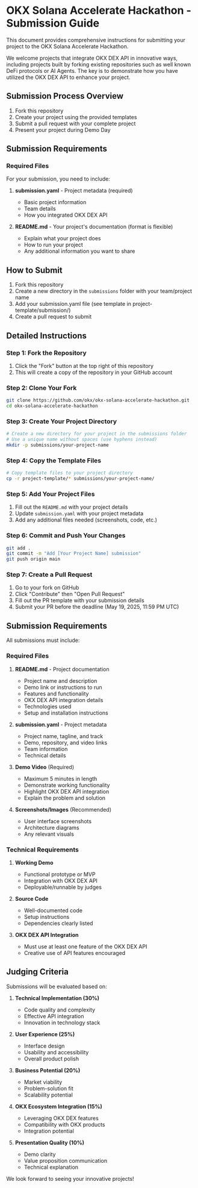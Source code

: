 # OKX Solana Accelerate Hackathon - Submission Guide

This document provides comprehensive instructions for submitting your project to the OKX Solana Accelerate Hackathon.

We welcome projects that integrate OKX DEX API in innovative ways, including projects built by forking existing repositories such as well known DeFi protocols or AI Agents. The key is to demonstrate how you have utilized the OKX DEX API to enhance your project.

## Submission Process Overview
1. Fork this repository
2. Create your project using the provided templates
3. Submit a pull request with your complete project
4. Present your project during Demo Day

## Submission Requirements

### Required Files

For your submission, you need to include:

1. **submission.yaml** - Project metadata (required)
   - Basic project information
   - Team details
   - How you integrated OKX DEX API

2. **README.md** - Your project's documentation (format is flexible)
   - Explain what your project does
   - How to run your project
   - Any additional information you want to share

## How to Submit

1. Fork this repository
2. Create a new directory in the `submissions` folder with your team/project name
3. Add your submission.yaml file (see template in project-template/submission/)
4. Create a pull request to submit

## Detailed Instructions

### Step 1: Fork the Repository

1. Click the "Fork" button at the top right of this repository
2. This will create a copy of the repository in your GitHub account

### Step 2: Clone Your Fork

```bash
git clone https://github.com/okx/okx-solana-accelerate-hackathon.git
cd okx-solana-accelerate-hackathon
```

### Step 3: Create Your Project Directory

```bash
# Create a new directory for your project in the submissions folder
# Use a unique name without spaces (use hyphens instead)
mkdir -p submissions/your-project-name
```

### Step 4: Copy the Template Files

```bash
# Copy template files to your project directory
cp -r project-template/* submissions/your-project-name/
```


### Step 5: Add Your Project Files

1. Fill out the `README.md` with your project details
2. Update `submission.yaml` with your project metadata
3. Add any additional files needed (screenshots, code, etc.)

### Step 6: Commit and Push Your Changes

```bash
git add .
git commit -m "Add [Your Project Name] submission"
git push origin main
```

### Step 7: Create a Pull Request

1. Go to your fork on GitHub
2. Click "Contribute" then "Open Pull Request"
3. Fill out the PR template with your submission details
4. Submit your PR before the deadline (May 19, 2025, 11:59 PM UTC)

## Submission Requirements

All submissions must include:

### Required Files

1. **README.md** - Project documentation
   - Project name and description
   - Demo link or instructions to run
   - Features and functionality
   - OKX DEX API integration details
   - Technologies used
   - Setup and installation instructions

2. **submission.yaml** - Project metadata
   - Project name, tagline, and track
   - Demo, repository, and video links
   - Team information
   - Technical details

3. **Demo Video** (Required)
   - Maximum 5 minutes in length
   - Demonstrate working functionality
   - Highlight OKX DEX API integration
   - Explain the problem and solution

4. **Screenshots/Images** (Recommended)
   - User interface screenshots
   - Architecture diagrams
   - Any relevant visuals

### Technical Requirements

1. **Working Demo**
   - Functional prototype or MVP
   - Integration with OKX DEX API
   - Deployable/runnable by judges

2. **Source Code**
   - Well-documented code
   - Setup instructions
   - Dependencies clearly listed

3. **OKX DEX API Integration**
   - Must use at least one feature of the OKX DEX API
   - Creative use of API features encouraged

## Judging Criteria

Submissions will be evaluated based on:

1. **Technical Implementation (30%)**
   - Code quality and complexity
   - Effective API integration
   - Innovation in technology stack

2. **User Experience (25%)**
   - Interface design
   - Usability and accessibility
   - Overall product polish

3. **Business Potential (20%)**
   - Market viability
   - Problem-solution fit
   - Scalability potential

4. **OKX Ecosystem Integration (15%)**
   - Leveraging OKX DEX features
   - Compatibility with OKX products
   - Integration potential

5. **Presentation Quality (10%)**
   - Demo clarity
   - Value proposition communication
   - Technical explanation


We look forward to seeing your innovative projects!
